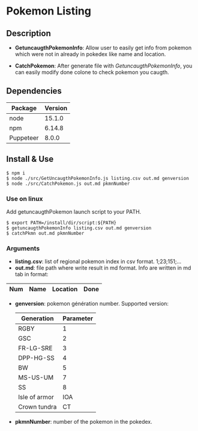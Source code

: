 # Pokemon Listing

## Description

- **GetuncaugthPokemonInfo**: Allow user to easily get info from pokemon which were not in already in pokedex like name and location.

- **CatchPokemon**: After generate file with _GetuncaugthPokemonInfo_, you can easily modify done colone to check pokemon you caugth.

## Dependencies

| Package   | Version |
| --------- | ------- |
| node      | 15.1.0  |
| npm       | 6.14.8  |
| Puppeteer | 8.0.0   |

## Install & Use

```
$ npm i
$ node ./src/GetUncaugthPokemonInfo.js listing.csv out.md genversion
$ node ./src/CatchPokemon.js out.md pkmnNumber

```

### Use on linux

Add getuncaugthPokemon launch script to your PATH.

```
$ export PATH=/install/dir/script:${PATH}
$ getuncaugthPokemonInfo listing.csv out.md genversion
$ catchPkmn out.md pkmnNumber

```

### Arguments

- **listing.csv**: list of regional pokemon index in csv format. 1;23;151;...
- **out.md**: file path where write result in md format. Info are written in md tab in format:

| Num | Name | Location | Done |
| --- | ---- | -------- | ---- |

- **genversion**: pokemon génération number.
  Supported version:

  | Generation    | Parameter |
  | ------------- | --------- |
  | RGBY          | 1         |
  | GSC           | 2         |
  | FR-LG-SRE     | 3         |
  | DPP-HG-SS     | 4         |
  | BW            | 5         |
  | MS-US-UM      | 7         |
  | SS            | 8         |
  | Isle of armor | IOA       |
  | Crown tundra  | CT        |

- **pkmnNumber**: number of the pokemon in the pokedex.
